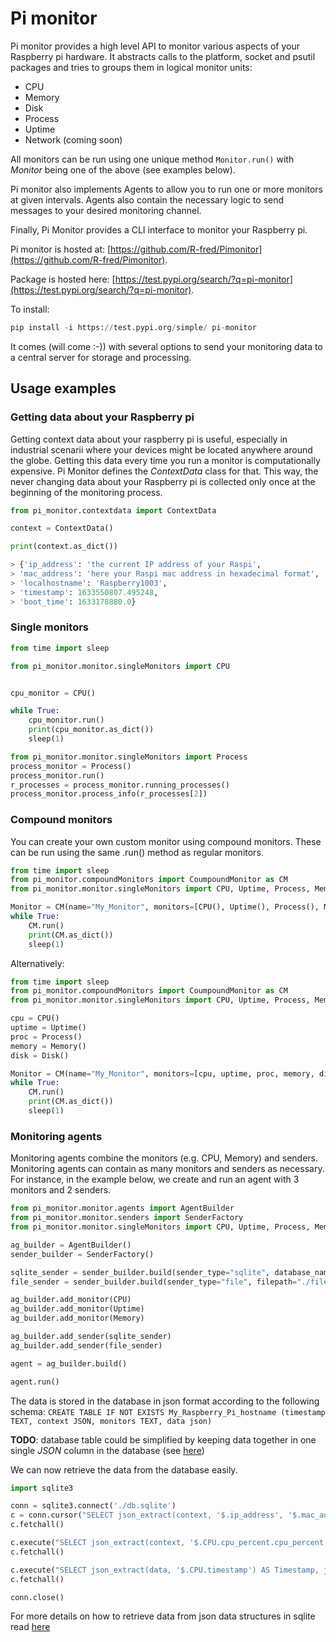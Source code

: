 # Pi monitor
Pi monitor provides a high level API to monitor various aspects of your Raspberry pi hardware.
It abstracts calls to the platform, socket and psutil packages and tries to groups them in logical monitor units:

- CPU
- Memory
- Disk
- Process
- Uptime
- Network (coming soon)

All monitors can be run using one unique method ```Monitor.run()``` with *Monitor* being one of the above (see examples below).

Pi monitor also implements Agents to allow you to run one or more monitors at given intervals. Agents also contain the necessary logic to send messages to your desired monitoring channel.

Finally, Pi Monitor provides a CLI interface to monitor your Raspberry pi.


Pi monitor is hosted at:
[https://github.com/R-fred/Pimonitor](https://github.com/R-fred/Pimonitor).

Package is hosted here:
[https://test.pypi.org/search/?q=pi-monitor](https://test.pypi.org/search/?q=pi-monitor).

To install:
```python
pip install -i https://test.pypi.org/simple/ pi-monitor
```

It comes (will come :-)) with several options to send your monitoring data to a central server for storage and processing.

## Usage examples

### Getting data about your Raspberry pi
Getting context data about your raspberry pi is useful, especially in industrial scenarii where your devices might be located anywhere around the globe.
Getting this data every time you run a monitor is computationally expensive. Pi Monitor defines the *ContextData* class for that.
This way, the never changing data about your Raspberry pi is collected only once at the beginning of the monitoring process.

```python
from pi_monitor.contextdata import ContextData

context = ContextData()

print(context.as_dict())

> {'ip_address': 'the current IP address of your Raspi',
> 'mac_address': 'here your Raspi mac address in hexadecimal format',
> 'localhostname': 'Raspberry1003',
> 'timestamp': 1633550807.495248,
> 'boot_time': 1633178880.0}

```

### Single monitors
```python
from time import sleep

from pi_monitor.monitor.singleMonitors import CPU


cpu_monitor = CPU()

while True:
    cpu_monitor.run()
    print(cpu_monitor.as_dict())
    sleep(1)
```

```python
from pi_monitor.monitor.singleMonitors import Process
process_monitor = Process()
process_monitor.run()
r_processes = process_monitor.running_processes()
process_monitor.process_info(r_processes[2])
```

### Compound monitors
You can create your own custom monitor using compound monitors. These can be run using the same .run() method as regular monitors.

```python
from time import sleep
from pi_monitor.compoundMonitors import CoumpoundMonitor as CM
from pi_monitor.monitor.singleMonitors import CPU, Uptime, Process, Memory, Disk

Monitor = CM(name="My_Monitor", monitors=[CPU(), Uptime(), Process(), Memory(), Disk()])
while True:
    CM.run()
    print(CM.as_dict())
    sleep(1)
```
Alternatively:

```python
from time import sleep
from pi_monitor.compoundMonitors import CoumpoundMonitor as CM
from pi_monitor.monitor.singleMonitors import CPU, Uptime, Process, Memory, Disk

cpu = CPU()
uptime = Uptime()
proc = Process()
memory = Memory()
disk = Disk()

Monitor = CM(name="My_Monitor", monitors=[cpu, uptime, proc, memory, disk])
while True:
    CM.run()
    print(CM.as_dict())
    sleep(1)
```

### Monitoring agents
Monitoring agents combine the monitors (e.g. CPU, Memory) and senders.
Monitoring agents can contain as many monitors and senders as necessary.
For instance, in the example below, we create and run an agent with 3 monitors and 2 senders.

```python
from pi_monitor.monitor.agents import AgentBuilder
from pi_monitor.monitor.senders import SenderFactory
from pi_monitor.monitor.singleMonitors import CPU, Uptime, Process, Memory, Disk

ag_builder = AgentBuilder()
sender_builder = SenderFactory()

sqlite_sender = sender_builder.build(sender_type="sqlite", database_name="./db.sqlite")
file_sender = sender_builder.build(sender_type="file", filepath="./file.txt")

ag_builder.add_monitor(CPU)
ag_builder.add_monitor(Uptime)
ag_builder.add_monitor(Memory)

ag_builder.add_sender(sqlite_sender)
ag_builder.add_sender(file_sender)

agent = ag_builder.build()

agent.run()

```

The data is stored in the database in json format according to the following schema:
```CREATE TABLE IF NOT EXISTS My_Raspberry_Pi_hostname (timestamp TEXT, context JSON, monitors TEXT, data json)```

**TODO**: database table could be simplified by keeping data together in one single *JSON* column in the database (see [here](https://stackoverflow.com/questions/58519714/how-to-extract-properly-when-sqlite-json-has-value-as-an-array))

We can now retrieve the data from the database easily.

```python
import sqlite3

conn = sqlite3.connect('./db.sqlite')
c = conn.cursor("SELECT json_extract(context, '$.ip_address', '$.mac_address') from My_Raspberry_Pi LIMIT 1")
c.fetchall()

c.execute("SELECT json_extract(context, '$.CPU.cpu_percent.cpu_percent') FROM My_Raspberry_Pi WHERE monitors LIKE '%CPU%'")
c.fetchall()

c.execute("SELECT json_extract(data, '$.CPU.timestamp') AS Timestamp, json_extract(data, '$.CPU.cpu_percent.cpu_percent') AS CPU_percent FROM My_Raspberry_Pi WHERE monitors LIKE '%CPU%'")
c.fetchall()

conn.close()
```

For more details on how to retrieve data from json data structures in sqlite read [here](https://stackoverflow.com/questions/58519714/how-to-extract-properly-when-sqlite-json-has-value-as-an-array)